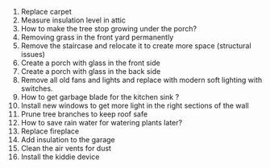 1. Replace carpet
2. Measure insulation level in attic
3. How to make the tree stop growing under the porch?
4. Removing grass in the front yard permanently
5. Remove the staircase and relocate it to create more space (structural issues)
6. Create a porch with glass in the front side
7. Create a porch with glass in the back side
8. Remove all old fans and lights and replace with modern soft lighting with switches.
9. How to get garbage blade for the kitchen sink ?
10. Install new windows to get more light in the right sections of the wall
11. Prune tree branches to keep roof safe
12. How to save rain water for watering plants later?
13. Replace fireplace
14. Add insulation to the garage
15. Clean the air vents for dust
16. Install the kiddie device


